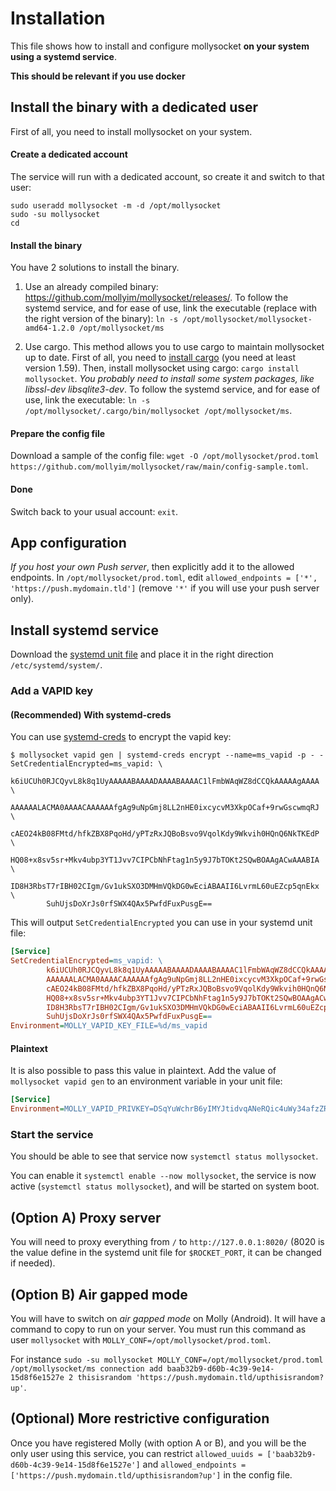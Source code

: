 # Installation

This file shows how to install and configure mollysocket **on your system using a systemd service**.

**This should be relevant if you use docker**

## Install the binary with a dedicated user

First of all, you need to install mollysocket on your system.

#### Create a dedicated account

The service will run with a dedicated account, so create it and switch to that user:

```
sudo useradd mollysocket -m -d /opt/mollysocket
sudo -su mollysocket
cd
```

#### Install the binary

You have 2 solutions to install the binary.

1. Use an already compiled binary: <https://github.com/mollyim/mollysocket/releases/>. To follow the systemd service, and for ease of use, link the executable (replace with the right version of the binary): `ln -s /opt/mollysocket/mollysocket-amd64-1.2.0 /opt/mollysocket/ms`

2. Use cargo. This method allows you to use cargo to maintain mollysocket up to date. First of all, you need to [install cargo](https://doc.rust-lang.org/cargo/getting-started/installation.html) (you need at least version 1.59). Then, install mollysocket using cargo: `cargo install mollysocket`. *You probably need to install some system packages, like libssl-dev libsqlite3-dev*. To follow the systemd service, and for ease of use, link the executable: `ln -s /opt/mollysocket/.cargo/bin/mollysocket /opt/mollysocket/ms`.

#### Prepare the config file

Download a sample of the config file: `wget -O /opt/mollysocket/prod.toml https://github.com/mollyim/mollysocket/raw/main/config-sample.toml`.

#### Done

Switch back to your usual account: `exit`.

## App configuration

*If you host your own Push server*, then explicitly add it to the allowed endpoints. In `/opt/mollysocket/prod.toml`, edit `allowed_endpoints = ['*', 'https://push.mydomain.tld']` (remove `'*'` if you will use your push server only).

## Install systemd service

Download the [systemd unit file](https://github.com/mollyim/mollysocket/raw/main/mollysocket.service) and place it in the right direction `/etc/systemd/system/`.

### Add a VAPID key

#### (Recommended) With systemd-creds

You can use [systemd-creds](https://systemd.io/CREDENTIALS/) to encrypt the vapid key:

```console
$ mollysocket vapid gen | systemd-creds encrypt --name=ms_vapid -p - -
SetCredentialEncrypted=ms_vapid: \
        k6iUCUh0RJCQyvL8k8q1UyAAAAABAAAADAAAABAAAAC1lFmbWAqWZ8dCCQkAAAAAgAAAA \
        AAAAAALACMA0AAAACAAAAAAfgAg9uNpGmj8LL2nHE0ixcycvM3XkpOCaf+9rwGscwmqRJ \
        cAEO24kB08FMtd/hfkZBX8PqoHd/yPTzRxJQBoBsvo9VqolKdy9Wkvih0HQnQ6NkTKEdP \
        HQ08+x8sv5sr+Mkv4ubp3YT1Jvv7CIPCbNhFtag1n5y9J7bTOKt2SQwBOAAgACwAAABIA \
        ID8H3RbsT7rIBH02CIgm/Gv1ukSXO3DMHmVQkDG0wEciABAAII6LvrmL60uEZcp5qnEkx \
        SuhUjsDoXrJs0rfSWX4QAx5PwfdFuxPusgE==
```

This will output `SetCredentialEncrypted` you can use in your systemd unit file:

```ini
[Service]
SetCredentialEncrypted=ms_vapid: \
        k6iUCUh0RJCQyvL8k8q1UyAAAAABAAAADAAAABAAAAC1lFmbWAqWZ8dCCQkAAAAAgAAAA \
        AAAAAALACMA0AAAACAAAAAAfgAg9uNpGmj8LL2nHE0ixcycvM3XkpOCaf+9rwGscwmqRJ \
        cAEO24kB08FMtd/hfkZBX8PqoHd/yPTzRxJQBoBsvo9VqolKdy9Wkvih0HQnQ6NkTKEdP \
        HQ08+x8sv5sr+Mkv4ubp3YT1Jvv7CIPCbNhFtag1n5y9J7bTOKt2SQwBOAAgACwAAABIA \
        ID8H3RbsT7rIBH02CIgm/Gv1ukSXO3DMHmVQkDG0wEciABAAII6LvrmL60uEZcp5qnEkx \
        SuhUjsDoXrJs0rfSWX4QAx5PwfdFuxPusgE==
Environment=MOLLY_VAPID_KEY_FILE=%d/ms_vapid
```

#### Plaintext

It is also possible to pass this value in plaintext. Add the value of `mollysocket vapid gen` to an environment variable in your unit file:

```ini
[Service]
Environment=MOLLY_VAPID_PRIVKEY=DSqYuWchrB6yIMYJtidvqANeRQic4uWy34afzZRsZnI
```

### Start the service

You should be able to see that service now `systemctl status mollysocket`.

You can enable it `systemctl enable --now mollysocket`, the service is now active (`systemctl status mollysocket`), and will be started on system boot.

## (Option A) Proxy server

You will need to proxy everything from `/` to `http://127.0.0.1:8020/` (8020 is the value define in the systemd unit file for `$ROCKET_PORT`, it can be changed if needed).

## (Option B) Air gapped mode

You will have to switch on *air gapped mode* on Molly (Android). It will have a command to copy to run on your server. You must run this command as user `mollysocket` with `MOLLY_CONF=/opt/mollysocket/prod.toml`.

For instance `sudo -su mollysocket MOLLY_CONF=/opt/mollysocket/prod.toml /opt/mollysocket/ms connection add baab32b9-d60b-4c39-9e14-15d8f6e1527e 2 thisisrandom 'https://push.mydomain.tld/upthisisrandom?up'`.

## (Optional) More restrictive configuration

Once you have registered Molly (with option A or B), and you will be the only user using this service, you can restrict `allowed_uuids = ['baab32b9-d60b-4c39-9e14-15d8f6e1527e']` and `allowed_endpoints = ['https://push.mydomain.tld/upthisisrandom?up']` in the config file.
